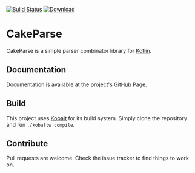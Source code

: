 [![Build Status](https://travis-ci.org/sargunster/CakeParse.svg?branch=master)](https://travis-ci.org/sargunster/cakeparse)
[![Download](https://api.bintray.com/packages/sargunster/maven/CakeParse/images/download.svg)](https://bintray.com/sargunster/maven/cakeparse/_latestVersion)

# CakeParse

CakeParse is a simple parser combinator library for [Kotlin](https://kotlinlang.org/).

## Documentation

Documentation is available at the project's [GitHub Page](http://sargunvohra.me/cakeparse).

## Build

This project uses [Kobalt](http://beust.com/kobalt/) for its build system. Simply clone the repository and run `./kobaltw compile`.

## Contribute

Pull requests are welcome. Check the issue tracker to find things to work on.
